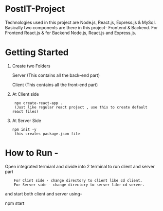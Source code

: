 # PostIT-Project
Technologies used in this project are Node.js, React.js, Express.js & MySql. 
Basically two components are there in this project- Frontend & Backend. For Frontend React.js & for Backend Node.js, React.js and Express.js.

# Getting Started
1) Create two Folders

   Server (This contains all the back-end part)

   Client (This contains all the front-end part)

2) At Client side

        npx create-react-app .
        (Just like regular react project , use this to create default react files)



3) At Server Side

       npm init -y
        this creates package.json file

# How to Run -
   Open integrated termianl and divide into 2 terminal to run client and server part
   
        For Clint side - change directory to client like cd client.
        For Server side - change directory to server like cd server.

  and start both client and server using-

  
npm start
  
  
   
   

